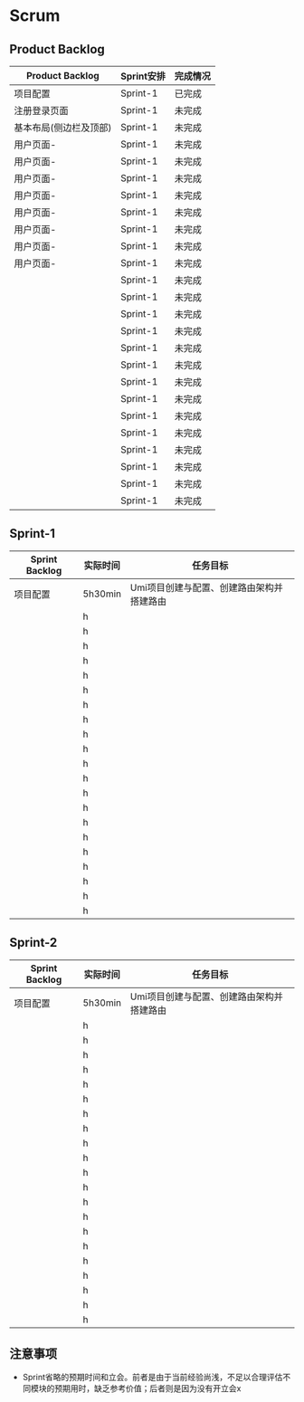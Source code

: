 # Scrum

## Product Backlog

| Product Backlog | Sprint安排 | 完成情况 |
|------|--------|--------|
| 项目配置 | Sprint-1 | 已完成 |
| 注册登录页面 | Sprint-1 | 未完成 |
| 基本布局(侧边栏及顶部) | Sprint-1 | 未完成 |
| 用户页面- | Sprint-1 | 未完成 |
| 用户页面- | Sprint-1 | 未完成 |
| 用户页面- | Sprint-1 | 未完成 |
| 用户页面- | Sprint-1 | 未完成 |
| 用户页面- | Sprint-1 | 未完成 |
| 用户页面- | Sprint-1 | 未完成 |
| 用户页面- | Sprint-1 | 未完成 |
| 用户页面- | Sprint-1 | 未完成 |
|  | Sprint-1 | 未完成 |
|  | Sprint-1 | 未完成 |
|  | Sprint-1 | 未完成 |
|  | Sprint-1 | 未完成 |
|  | Sprint-1 | 未完成 |
|  | Sprint-1 | 未完成 |
|  | Sprint-1 | 未完成 |
|  | Sprint-1 | 未完成 |
|  | Sprint-1 | 未完成 |
|  | Sprint-1 | 未完成 |
|  | Sprint-1 | 未完成 |
|  | Sprint-1 | 未完成 |
|  | Sprint-1 | 未完成 |
|  | Sprint-1 | 未完成 |

## Sprint-1
| Sprint Backlog | 实际时间 | 任务目标 |
|------|----------|-----------------------------------------------------|
| 项目配置 | 5h30min | Umi项目创建与配置、创建路由架构并搭建路由 |
|  | h |  |
|  | h |  |
|  | h |  |
|  | h |  |
|  | h |  |
|  | h |  |
|  | h |  |
|  | h |  |
|  | h |  |
|  | h |  |
|  | h |  |
|  | h |  |
|  | h |  |
|  | h |  |
|  | h |  |
|  | h |  |
|  | h |  |
|  | h |  |
|  | h |  |
|  | h |  |
|  | h |  |

## Sprint-2
| Sprint Backlog | 实际时间 | 任务目标 |
|------|----------|-----------------------------------------------------|
| 项目配置 | 5h30min | Umi项目创建与配置、创建路由架构并搭建路由 |
|  | h |  |
|  | h |  |
|  | h |  |
|  | h |  |
|  | h |  |
|  | h |  |
|  | h |  |
|  | h |  |
|  | h |  |
|  | h |  |
|  | h |  |
|  | h |  |
|  | h |  |
|  | h |  |
|  | h |  |
|  | h |  |
|  | h |  |
|  | h |  |
|  | h |  |
|  | h |  |
|  | h |  |

## 注意事项
* Sprint省略的预期时间和立会。前者是由于当前经验尚浅，不足以合理评估不同模块的预期用时，缺乏参考价值；后者则是因为没有开立会x